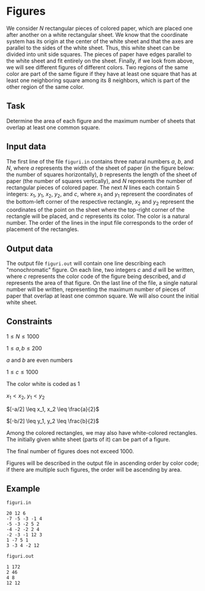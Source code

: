 # Figures

We consider $N$ rectangular pieces of colored paper, which are placed one after another on a white rectangular sheet. We know that the coordinate system has its origin at the center of the white sheet and that the axes are parallel to the sides of the white sheet. Thus, this white sheet can be divided into unit side squares. The pieces of paper have edges parallel to the white sheet and fit entirely on the sheet. Finally, if we look from above, we will see different figures of different colors. Two regions of the same color are part of the same figure if they have at least one square that has at least one neighboring square among its 8 neighbors, which is part of the other region of the same color.

## Task

Determine the area of each figure and the maximum number of sheets that overlap at least one common square.

## Input data

The first line of the file `figuri.in` contains three natural numbers $a$, $b$, and $N$, where $a$ represents the width of the sheet of paper (in the figure below: the number of squares horizontally), $b$ represents the length of the sheet of paper (the number of squares vertically), and $N$ represents the number of rectangular pieces of colored paper. The next $N$ lines each contain 5 integers: $x_1$, $y_1$, $x_2$, $y_2$, and $c$, where $x_1$ and $y_1$ represent the coordinates of the bottom-left corner of the respective rectangle, $x_2$ and $y_2$ represent the coordinates of the point on the sheet where the top-right corner of the rectangle will be placed, and $c$ represents its color. The color is a natural number. The order of the lines in the input file corresponds to the order of placement of the rectangles.

## Output data

The output file `figuri.out` will contain one line describing each "monochromatic" figure. On each line, two integers $c$ and $d$ will be written, where $c$ represents the color code of the figure being described, and $d$ represents the area of that figure. On the last line of the file, a single natural number will be written, representing the maximum number of pieces of paper that overlap at least one common square. We will also count the initial white sheet.

## Constraints

$1 \leq N \leq 1000$

$1 \leq a, b \leq 200$

$a$ and $b$ are even numbers

$1 \leq c \leq 1000$

The color white is coded as 1

$x_1 < x_2$, $y_1 < y_2$

$[-a/2] \leq x_1, x_2 \leq \frac{a}{2}$

$[-b/2] \leq y_1, y_2 \leq \frac{b}{2}$

Among the colored rectangles, we may also have white-colored rectangles. The initially given white sheet (parts of it) can be part of a figure.

The final number of figures does not exceed 1000.

Figures will be described in the output file in ascending order by color code; if there are multiple such figures, the order will be ascending by area.

## Example

`figuri.in`

```
20 12 6
-7 -5 -3 -1 4
-5 -3 -2 5 2
-4 -2 -2 2 4
-2 -3 -1 12 3
1 -7 5 1
3 -3 4 -2 12
```

`figuri.out`

```
1 172
2 46
4 8
12 12
```